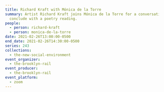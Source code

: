 ```yaml
---
title: Richard Kraft with Mónica de la Torre
summary: Artist Richard Kraft joins Mónica de la Torre for a conversation. We
  conclude with a poetry reading.
people:
  - person: richard-kraft
  - person: monica-de-la-torre
date: 2021-02-26T13:00:00-0500
end_date: 2021-02-26T14:30:00-0500
series: 243
collections:
  - the-new-social-environment
event_organizer:
  - the-brooklyn-rail
event_producer:
  - the-brooklyn-rail
event_platform:
  - zoom
---
```

